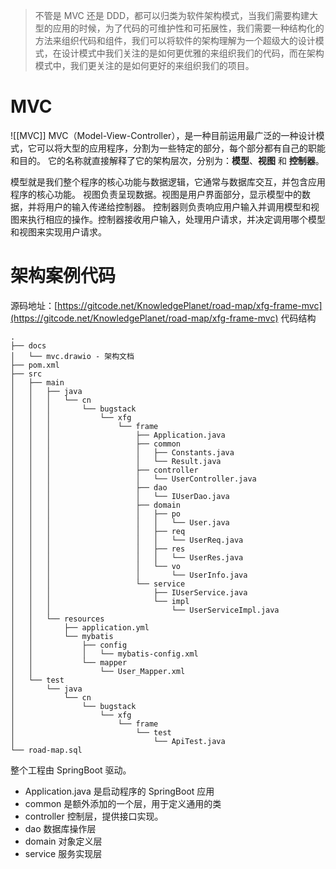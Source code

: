 >不管是 MVC 还是 DDD，都可以归类为软件架构模式，当我们需要构建大型的应用的时候，为了代码的可维护性和可拓展性，我们需要一种结构化的方法来组织代码和组件，我们可以将软件的架构理解为一个超级大的设计模式，在设计模式中我们关注的是如何更优雅的来组织我们的代码，而在架构模式中，我们更关注的是如何更好的来组织我们的项目。
# MVC
![[MVC]]
MVC（Model-View-Controller），是一种目前运用最广泛的一种设计模式，它可以将大型的应用程序，分割为一些特定的部分，每个部分都有自己的职能和目的。
它的名称就直接解释了它的架构层次，分别为：**模型**、**视图** 和 **控制器**。

模型就是我们整个程序的核心功能与数据逻辑，它通常与数据库交互，并包含应用程序的核心功能。
视图负责呈现数据。视图是用户界面部分，显示模型中的数据，并将用户的输入传递给控制器。
控制器则负责响应用户输入并调用模型和视图来执行相应的操作。控制器接收用户输入，处理用户请求，并决定调用哪个模型和视图来实现用户请求。
# 架构案例代码
源码地址：[https://gitcode.net/KnowledgePlanet/road-map/xfg-frame-mvc](https://gitcode.net/KnowledgePlanet/road-map/xfg-frame-mvc)
代码结构
```
.
├── docs
│   └── mvc.drawio - 架构文档
├── pom.xml
├── src
│   ├── main
│   │   ├── java
│   │   │   └── cn
│   │   │       └── bugstack
│   │   │           └── xfg
│   │   │               └── frame
│   │   │                   ├── Application.java
│   │   │                   ├── common
│   │   │                   │   ├── Constants.java
│   │   │                   │   └── Result.java
│   │   │                   ├── controller
│   │   │                   │   └── UserController.java
│   │   │                   ├── dao
│   │   │                   │   └── IUserDao.java
│   │   │                   ├── domain
│   │   │                   │   ├── po
│   │   │                   │   │   └── User.java
│   │   │                   │   ├── req
│   │   │                   │   │   └── UserReq.java
│   │   │                   │   ├── res
│   │   │                   │   │   └── UserRes.java
│   │   │                   │   └── vo
│   │   │                   │       └── UserInfo.java
│   │   │                   └── service
│   │   │                       ├── IUserService.java
│   │   │                       └── impl
│   │   │                           └── UserServiceImpl.java
│   │   └── resources
│   │       ├── application.yml
│   │       └── mybatis
│   │           ├── config
│   │           │   └── mybatis-config.xml
│   │           └── mapper
│   │               └── User_Mapper.xml
│   └── test
│       └── java
│           └── cn
│               └── bugstack
│                   └── xfg
│                       └── frame
│                           └── test
│                               └── ApiTest.java
└── road-map.sql
```
整个工程由 SpringBoot 驱动。
- Application.java 是启动程序的 SpringBoot 应用
- common 是额外添加的一个层，用于定义通用的类
- controller 控制层，提供接口实现。
- dao 数据库操作层
- domain 对象定义层
- service 服务实现层